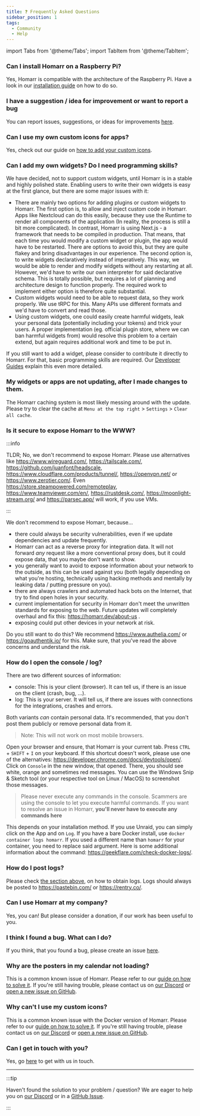 ```yaml
---
title: ❓ Frequently Asked Questions
sidebar_position: 1
tags:
  - Community
  - Help
---
```


import Tabs from '@theme/Tabs';
import TabItem from '@theme/TabItem';

### Can I install Homarr on a Raspberry Pi?
Yes, Homarr is compatible with the architecture of the Raspberry Pi. Have a look in our <a href="/docs/introduction/installation">installation guide</a> on how to do so.

### I have a suggestion / idea for improvement or want to report a bug
You can report issues, suggestions, or ideas for improvements <a href="https://github.com/ajnart/homarr/issues/new/choose">here</a>.

### Can I use my own custom icons for apps?
Yes, check out our guide on <a href="/docs/customizations/icons">how to add your custom icons</a>.

### Can I add my own widgets? Do I need programming skills?
We have decided, not to support custom widgets, until Homarr is in a stable and highly polished state.
Enabling users to write their own widgets is easy at the first glance, but there are some major issues with it:

- There are mainly two options for adding plugins or custom widgets to Homarr. The first option is, to allow and inject custom code in Homarr. Apps like Nextcloud can do this easily, because they use the Runtime to render all components of the application (In reality, the process is still a bit more complicated). In contrast, Homarr is using Next.js - a framework that needs to be compiled in production. That means, that each time you would modify a custom widget or plugin, the app would have to be restarted. There are options to avoid this, but they are quite flakey and bring disadvantages in our experience. The second option is, to write widgets declaratively instead of imperatively. This way, we would be able to render and modify widgets without any restarting at all. However, we'd have to write our own interpreter for said declarative schema. This is totally possible, but requires a lot of planning and architecture design to function properly. The required work to implement either option is therefore quite substantial.
- Custom widgets would need to be able to request data, so they work properly. We use tRPC for this. Many APIs use different formats and we'd have to convert and read those.
- Using custom widgets, one could easily create harmful widgets, leak your personal data (potentially including your tokens) and trick your users. A proper implementation (eg. official plugin store, where we can ban harmful widgets from) would resolve this problem to a certain extend, but again requires additional work and time to be put in.

If you still want to add a widget, please consider to contribute it directly to Homarr. For that, basic programming skills are required. Our [Developer Guides](./developer-guide.mdx) explain this even more detailed.

### My widgets or apps are not updating, after I made changes to them.
The Homarr caching system is most likely messing around with the update.
Please try to clear the cache at ``Menu at the top right`` > ``Settings`` > ``Clear all cache``.

### Is it secure to expose Homarr to the WWW?

:::info

TLDR; No, we don't recommend to expose Homarr. Please use alternatives like https://www.wireguard.com/, https://tailscale.com/, https://github.com/juanfont/headscale, https://www.cloudflare.com/products/tunnel/, https://openvpn.net/ or https://www.zerotier.com/. Even https://store.steampowered.com/remoteplay, https://www.teamviewer.com/en/, https://rustdesk.com/, https://moonlight-stream.org/ and https://parsec.app/ will work, if you use VMs.

:::

We don't recommend to expose Homarr, because...
- there could always be security vulnerabilities, even if we update dependencies and update frequently.
- Homarr can act as a reverse proxy for integration data. It will not forward *any* request like a more conventional proxy does, but it could expose data, that you maybe don't want to show.
- you generally want to avoid to expose information about your network to the outside, as this can be used against you (both legally depending on what you're hosting, technically using hacking methods and mentally by leaking data / putting pressure on you).
- there are always crawlers and automated hack bots on the Internet, that try to find open holes in your security.
- current implementation for security in Homarr don't meet the unwritten standards for exposing to the web. Future updates will completely overhaul and fix this: https://homarr.dev/about-us .
- exposing could put other devices in your network at risk.

Do you still want to do this? We recommend https://www.authelia.com/ or https://goauthentik.io/ for this. Make sure, that you've read the above concerns and understand the risk.

### How do I open the console / log?
There are two different sources of information:
- console: This is your client (browser). It can tell us, if there is an issue on the client (crash, bug, ...).
- log: This is your server. It will tell us, if there are issues with connections for the integrations, crashes and errors.

Both variants *can* contain personal data. It's recommended, that you don't post them publicly or remove personal data from it.

<Tabs>
  <TabItem value="apple" label="Read console" default>

> Note: This will not work on most mobile browsers.

Open your browser and ensure, that Homarr is your current tab.
Press ``CTRL`` + ``SHIFT`` + ``I`` on your keyboard. If this shortcut doesn't work, please use one of the alternatives: https://developer.chrome.com/docs/devtools/open/.
Click on ``Console`` in the new window, that opened. There, you should see white, orange and sometimes red messages. You can use the Windows Snip & Sketch tool (or your respective tool on Linux / MacOS) to screenshot those messages.

> Please never execute any commands in the console. Scammers are using the console to let you execute harmful commands. If you want to resolve an issue in Homarr, **you'll never have to execute any commands here**

  </TabItem>
  <TabItem value="orange" label="Read log">

This depends on your installation method. If you use Unraid, you can simply click on the App and on ``Log``. If you have a bare Docker install, use ``docker container logs homarr``. If you used a different name than ``homarr`` for your container, you need to replace said argument. Here is some additional information about the command: https://geekflare.com/check-docker-logs/.

  </TabItem>
</Tabs>

### How do I post logs?
Please check [the section above](#how-do-i-open-the-console--log), on how to obtain logs. Logs should always be posted to https://pastebin.com/ or https://rentry.co/.

### Can I use Homarr at my company?
Yes, you can! But please consider a donation, if our work has been useful to you.

### I think I found a bug. What can I do?
If you think, that you found a bug, please create an issue <a href="https://github.com/ajnart/homarr/issues/new/choose">here</a>.

### Why are the posters in my calendar not loading?
This is a common known issue of Homarr. Please refer to our [guide on how to solve it](/docs/community/known-issues#🚨-adblocker-will-break-and-block-the-posters-of-tv-shows). If you're still having trouble, please contact us on [our Discord](/docs/community/get-in-touch#discord) or [open a new issue on GitHub](https://github.com/ajnart/homarr/issues/new/choose).

### Why can't I use my custom icons?
This is a common known issue with the Docker version of Homarr. Please refer to our [guide on how to solve it](/docs/community/known-issues#🚨-docker-container-requires-a-restart-after-making-modifications-to-the-icons). If you're still having trouble, please contact us on [our Discord](/docs/community/get-in-touch#discord) or [open a new issue on GitHub](https://github.com/ajnart/homarr/issues/new/choose).

### Can I get in touch with you?
Yes, go <a href="/docs/community/get-in-touch">here</a> to get with us in touch.

<hr/>

:::tip

Haven't found the solution to your problem / question? We are eager to help you on [our Discord](/docs/community/get-in-touch#discord) or in a [GitHub Issue](https://github.com/ajnart/homarr/issues/new/choose).

:::
